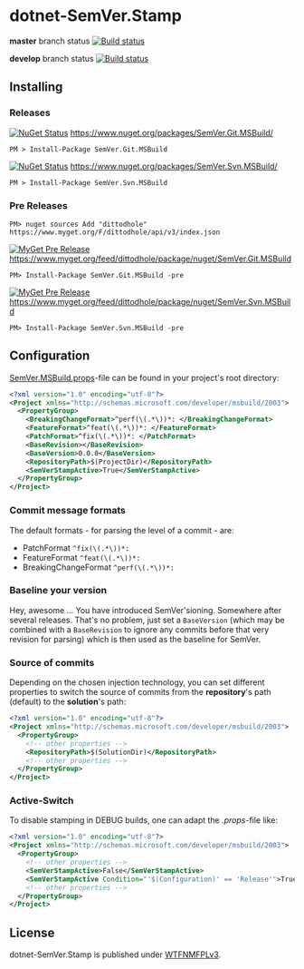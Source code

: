 # dotnet-SemVer.Stamp

**master** branch status
[![Build status](https://ci.appveyor.com/api/projects/status/0j7qk24lhj0mh7ad)](https://ci.appveyor.com/project/dittodhole/dotnet-semver-stamp)

**develop** branch status
[![Build status](https://ci.appveyor.com/api/projects/status/0j7qk24lhj0mh7ad/branch/develop)](https://ci.appveyor.com/project/dittodhole/dotnet-semver-stamp/branch/develop)

## Installing

### Releases

[![NuGet Status](https://img.shields.io/nuget/v/SemVer.Git.MSBuild.svg)](https://www.nuget.org/packages/SemVer.Git.MSBuild/)
https://www.nuget.org/packages/SemVer.Git.MSBuild/

    PM > Install-Package SemVer.Git.MSBuild

[![NuGet Status](https://img.shields.io/nuget/v/SemVer.Svn.MSBuild.svg)](https://www.nuget.org/packages/SemVer.Svn.MSBuild/)
https://www.nuget.org/packages/SemVer.Svn.MSBuild/

    PM > Install-Package SemVer.Svn.MSBuild

### Pre Releases

    PM> nuget sources Add "dittodhole" https://www.myget.org/F/dittodhole/api/v3/index.json

[![MyGet Pre Release](https://img.shields.io/myget/dittodhole/vpre/SemVer.Git.MSBuild.svg)](https://www.myget.org/feed/dittodhole/package/nuget/SemVer.Git.MSBuild)
https://www.myget.org/feed/dittodhole/package/nuget/SemVer.Git.MSBuild

    PM> Install-Package SemVer.Git.MSBuild -pre

[![MyGet Pre Release](https://img.shields.io/myget/dittodhole/vpre/SemVer.Svn.MSBuild.svg)](https://www.myget.org/feed/dittodhole/package/nuget/SemVer.Svn.MSBuild)
https://www.myget.org/feed/dittodhole/package/nuget/SemVer.Svn.MSBuild

    PM> Install-Package SemVer.Svn.MSBuild -pre

## Configuration

[SemVer.MSBuild.props](src/SemVer.MSBuild/content/SemVer.MSBuild.props)-file can be found in your project's root directory:

```xml
<?xml version="1.0" encoding="utf-8"?>
<Project xmlns="http://schemas.microsoft.com/developer/msbuild/2003">
  <PropertyGroup>
    <BreakingChangeFormat>^perf(\(.*\))*: </BreakingChangeFormat>
    <FeatureFormat>^feat(\(.*\))*: </FeatureFormat>
    <PatchFormat>^fix(\(.*\))*: </PatchFormat>
    <BaseRevision></BaseRevision>
    <BaseVersion>0.0.0</BaseVersion>
    <RepositoryPath>$(ProjectDir)</RepositoryPath>
    <SemVerStampActive>True</SemVerStampActive>
  </PropertyGroup>
</Project>
```

### Commit message formats

The default formats - for parsing the level of a commit - are:

- PatchFormat `^fix(\(.*\))*: `
- FeatureFormat `^feat(\(.*\))*: `
- BreakingChangeFormat `^perf(\(.*\))*: `

### Baseline your version

Hey, awesome ... You have introduced SemVer'sioning. Somewhere after several releases. That's no problem, just set a `BaseVersion` (which may be combined with a `BaseRevision` to ignore any commits before that very revision for parsing) which is then used as the baseline for SemVer.

### Source of commits

Depending on the chosen injection technology, you can set different properties to switch the source of commits from the **repository**'s path (default) to the **solution**'s path:

```xml
<?xml version="1.0" encoding="utf-8"?>
<Project xmlns="http://schemas.microsoft.com/developer/msbuild/2003">
  <PropertyGroup>
    <!-- other properties -->
    <RepositoryPath>$(SolutionDir)</RepositoryPath>
    <!-- other properties -->
  </PropertyGroup>
</Project>
```

### Active-Switch

To disable stamping in DEBUG builds, one can adapt the *.props*-file like:

```xml
<?xml version="1.0" encoding="utf-8"?>
<Project xmlns="http://schemas.microsoft.com/developer/msbuild/2003">
  <PropertyGroup>
    <!-- other properties -->
    <SemVerStampActive>False</SemVerStampActive>
    <SemVerStampActive Condition="'$(Configuration)' == 'Release'">True</SemVerStampActive>
    <!-- other properties -->
  </PropertyGroup>
</Project>
```

## License

dotnet-SemVer.Stamp is published under [WTFNMFPLv3](https://github.com/dittodhole/WTFNMFPLv3).
